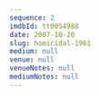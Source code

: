 ```yaml
---
sequence: 2
imdbId: tt0054988
date: 2007-10-20
slug: homicidal-1961
medium: null
venue: null
venueNotes: null
mediumNotes: null
---
```


